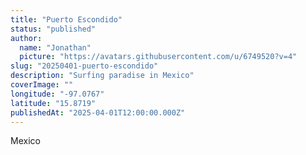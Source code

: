 ```yaml
---
title: "Puerto Escondido"
status: "published"
author:
  name: "Jonathan"
  picture: "https://avatars.githubusercontent.com/u/6749520?v=4"
slug: "20250401-puerto-escondido"
description: "Surfing paradise in Mexico"
coverImage: ""
longitude: "-97.0767"
latitude: "15.8719"
publishedAt: "2025-04-01T12:00:00.000Z"
---
```


Mexico
